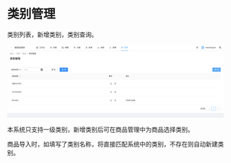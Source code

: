 # 类别管理

类别列表，新增类别，类别查询。

![avatar](../_media/screenshot/类别管理.png)


本系统只支持一级类别，新增类别后可在商品管理中为商品选择类别。

商品导入时，如填写了类别名称，将直接匹配系统中的类别，不存在则自动新建类别。


